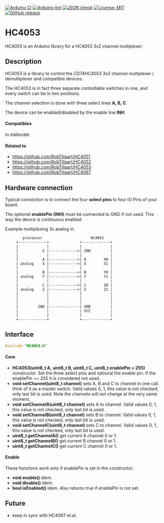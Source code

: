 
[![Arduino CI](https://github.com/RobTillaart/HC4053/workflows/Arduino%20CI/badge.svg)](https://github.com/marketplace/actions/arduino_ci)
[![Arduino-lint](https://github.com/RobTillaart/HC4053/actions/workflows/arduino-lint.yml/badge.svg)](https://github.com/RobTillaart/HC4053/actions/workflows/arduino-lint.yml)
[![JSON check](https://github.com/RobTillaart/HC4053/actions/workflows/jsoncheck.yml/badge.svg)](https://github.com/RobTillaart/HC4053/actions/workflows/jsoncheck.yml)
[![License: MIT](https://img.shields.io/badge/license-MIT-green.svg)](https://github.com/RobTillaart/HC4053/blob/master/LICENSE)
[![GitHub release](https://img.shields.io/github/release/RobTillaart/HC4053.svg?maxAge=3600)](https://github.com/RobTillaart/HC4053/releases)


# HC4053

HC4053 is an Arduino library for a HC4053 3x2 channel multiplexer.


## Description

HC4053 is a library to control the CD74HC4053 3x2 channel
multiplexer / demultiplexer and compatible devices.

The HC4053 is in fact three separate controllable switches in one,
and every switch can be in two positions.

The channel selection is done with three select lines **A, B, C**.

The device can be enabled/disabled by the enable line **INH**


#### Compatibles

to elaborate.


#### Related to 

- https://github.com/RobTillaart/HC4051
- https://github.com/RobTillaart/HC4052
- https://github.com/RobTillaart/HC4053
- https://github.com/RobTillaart/HC4067


## Hardware connection

Typical connection is to connect the four **select pins** to four IO Pins of your board.

The optional **enablePin (INH)** must be connected to GND if not used.
This way the device is continuous enabled.

Example multiplexing 3x analog in.

```
        processor                      HC4053
     +-------------+              +-------------+
     |             |              |             |
     |           E |------------->| INH         |
     |             |              |             |
     |           A |------------->| A        X0 |
     | analog    X |------------->| X        X1 |
     |             |              |             |
     |           B |------------->| B        Y0 |
     | analog    Y |------------->| Y        Y1 |
     |             |              |             |
     |           C |------------->| C        Z0 |
     | analog    Z |------------->| Z        Z1 |
     |             |              |             |
     |             |              |             |
     |             |              |             |
     |         GND |--------------| GND         |
     |             |              | VCC         |
     |             |              |             |
     +-------------+              +-------------+
```


## Interface

```cpp
#include "HC4053.h"
```

#### Core

- **HC4053(uint8_t A, uint8_t B, uint8_t C, uint8_t enablePin = 255)** constructor.
Set the three select pins and optional the enable pin.
If the enablePin == 255 it is considered not used.
- **void setChannel(uint8_t channel)** sets A, B and C to channel in one call.
think of it as a master switch.
Valid values 0, 1, this value is not checked, only last bit is used.
Note the channels will not change at the very same moment.
- **void setChannelA(uint8_t channel)** sets A to channel.
Valid values 0, 1, this value is not checked, only last bit is used.
- **void setChannelB(uint8_t channel)** sets B to channel.
Valid values 0, 1, this value is not checked, only last bit is used.
- **void setChannelC(uint8_t channel)** sets C to channel.
Valid values 0, 1, this value is not checked, only last bit is used.
- **uint8_t getChannelA()** get current A channel 0 or 1.
- **uint8_t getChannelB()** get current B channel 0 or 1.
- **uint8_t getChannelC()** get current C channel 0 or 1.


#### Enable

These functions work only if enablePin is set in the constructor.

- **void enable()** idem.
- **void disable()** idem.
- **bool isEnabled()** idem.
Also returns true if enablePin is not set.


## Future

- keep in sync with HC4067 et.al.

